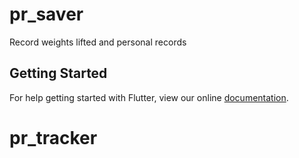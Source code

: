 # pr_saver

Record weights lifted and personal records

## Getting Started

For help getting started with Flutter, view our online
[documentation](https://flutter.io/).
# pr_tracker
